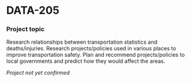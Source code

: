 # DATA-205

### Project topic

Research relationships between transportation statistics and deaths/injuries. Research projects/policies used in various places to improve transportation safety. Plan and recommend projects/policies to local governments and predict how they would affect the areas.

<i>Project not yet confirmed</i>
